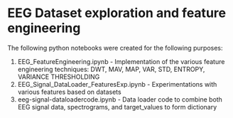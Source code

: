 # EEG Dataset exploration and feature engineering

The following python notebooks were created for the following purposes:
1. EEG_FeatureEngineering.ipynb - Implementation of the various feature engineering techniques: DWT, MAV, MAP, VAR, STD, ENTROPY, VARIANCE THRESHOLDING
2. EEG_Signal_DataLoader_FeaturesExp.ipynb - Experimentations with various features based on datasets
3. eeg-signal-dataloadercode.ipynb - Data loader code to combine both EEG signal data, spectrograms, and target_values to form dictionary

